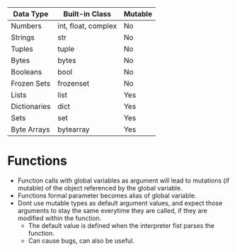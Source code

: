 | Data Type | Built-in Class | Mutable |
| --------- | --------- | --------- |
| Numbers | int, float, complex | No | 
| Strings | str | No | 
| Tuples | tuple | No | 
| Bytes | bytes | No | 
| Booleans | bool | No | 
| Frozen Sets | frozenset | No | 
| Lists | list | Yes | 
| Dictionaries | dict | Yes | 
| Sets | set | Yes | 
| Byte Arrays | bytearray | Yes | 

# Functions
- Function calls with global variables as argument will lead to mutations (if mutable) of the object referenced by the global variable.
- Functions formal parameter becomes alias of global variable.
- Dont use mutable types as default argument values, and expect those arguments to stay the same everytime they are called, if they are modified within the function.
    + The default value is defined when the interpreter fist parses the function. 
    + Can cause bugs, can also be useful. 